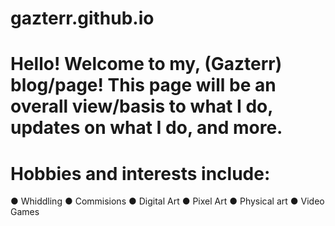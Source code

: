 # gazterr.github.io

# Hello! Welcome to my, (Gazterr) blog/page! This page will be an overall view/basis to what I do, updates on what I do, and more.

# Hobbies and interests include:
● Whiddling       ● Commisions
● Digital Art     ● Pixel Art
● Physical art    ● Video Games
